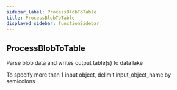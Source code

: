 ```yaml
---
sidebar_label: ProcessBlobToTable
title: ProcessBlobToTable
displayed_sidebar: functionSidebar
---
```


## ProcessBlobToTable

Parse blob data and writes output table(s) to data lake

To specify more than 1 input object, delimit input_object_name by semicolons


